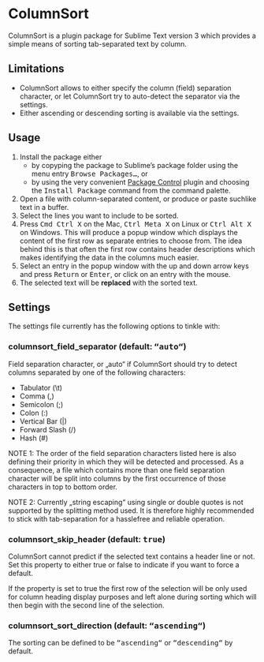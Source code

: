 # ColumnSort
ColumnSort is a plugin package for Sublime Text version 3 which provides a simple means of sorting tab-separated text by column.

## Limitations
* ColumnSort allows to either specify the column (field) separation character, or let ColumnSort try to auto-detect the separator via the settings.
* Either ascending or descending sorting is available via the settings.

## Usage
1. Install the package either
   * by copyping the package to Sublime’s package folder using the menu entry <kbd>Browse Packages…</kbd>, or
   * by using the very convenient [Package Control](https://packagecontrol.io) plugin and choosing the <kbd>Install Package</kbd> command from the command palette.
2. Open a file with column-separated content, or produce or paste suchlike text in a buffer.
3. Select the lines you want to include to be sorted.
4. Press <kbd>Cmd Ctrl X</kbd> on the Mac, <kbd>Ctrl Meta X</kbd> on Linux or <kbd>Ctrl Alt X</kbd> on Windows. This will produce a popup window which displays the content of the first row as separate entries to choose from. The idea behind this is that often the first row contains header descriptions which makes identifying the data in the columns much easier.
5. Select an entry in the popup window with the up and down arrow keys and press <kbd>Return</kbd> or <kbd>Enter</kbd>, or click on an entry with the mouse.
6. The selected text will be **replaced** with the sorted text.

## Settings
The settings file currently has the following options to tinkle with:

### columnsort\_field\_separator (default: <kbd>“auto“</kbd>)

Field separation character, or „auto“ if ColumnSort should try to detect columns separated by
one of the following characters:
* Tabulator (\t)
* Comma (,)
* Semicolon (;)
* Colon (:)
* Vertical Bar (|)
* Forward Slash (/)
* Hash (#)

NOTE 1: The order of the field separation characters listed here is also defining their priority in
        which they will be detected and processed. As a consequence, a file which contains more than
        one field separation character will be split into columns by the first occurrence of those
        characters in top to bottom order.

NOTE 2: Currently „string escaping“ using single or double quotes is not supported by the splitting
        method used. It is therefore highly recommended to stick with tab-separation for a hasslefree
        and reliable operation.

### columnsort\_skip\_header (default: <kbd>true</kbd>)
ColumnSort cannot predict if the selected text contains a header line or not. Set this property to
either true or false to indicate if you want to force a default.

If the property is set to true the first row of the selection will be only used for	column heading
display purposes and left alone during sorting which will then begin with the second line of the
selection.

### columnsort\_sort\_direction (default: <kbd>“ascending“</kbd>)
The sorting can be defined to be <kbd>“ascending“</kbd> or <kbd>“descending“</kbd> by default.
